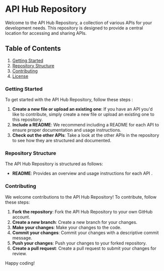 # API Hub Repository

Welcome to the API Hub Repository, a collection of various APIs for your development needs. This repository is designed to provide a central location for accessing and sharing APIs.

## Table of Contents

1. [Getting Started](#getting-started)
2. [Repository Structure](#repository-structure)
3. [Contributing](#contributing)
4. [License](#license)

### Getting Started

To get started with the API Hub Repository, follow these steps :

1. **Create a new file or upload an existing one**: If you have an API you'd like to contribute, simply create a new file or upload an existing one to this repository.
2. **Include a README**: We recommend including a README for each API to ensure proper documentation and usage instructions.
3. **Check out the other APIs**: Take a look at the other APIs in the repository to see how they are structured and documented.

### Repository Structure

The API Hub Repository is structured as follows:

- **README**: Provides an overview and usage instructions for each API .

### Contributing

We welcome contributions to the API Hub Repository! To contribute, follow these steps:

1. **Fork the repository**: Fork the API Hub Repository to your own GitHub account.
2. **Create a new branch**: Create a new branch for your changes.
3. **Make your changes**: Make your changes to the code.
4. **Commit your changes**: Commit your changes with a descriptive commit message.
5. **Push your changes**: Push your changes to your forked repository.
6. **Create a pull request**: Create a pull request to submit your changes for review.

Happy coding!
